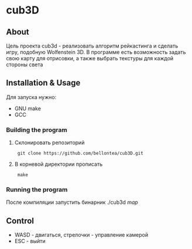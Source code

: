 # cub3D
## About
Цель проекта cub3d - реализовать алгоритм рейкастинга и сделать игру, подобную Wolfenstein 3D. В программе есть возможность задать свою карту для отрисовки, а также выбрать текстуры для каждой стороны света

## Installation & Usage
Для запуска нужно:
- GNU make
- GCC

### Building the program
1. Склонировать репозиторий

		git clone https://github.com/bellontea/cub3D.git

2. В корневой директории прописать

		make

### Running the program
После компиляции запустить бинарник ./cub3d *map*

## Control
- WASD - двигаться, стрелочки - управление камерой
- ESC - выйти
